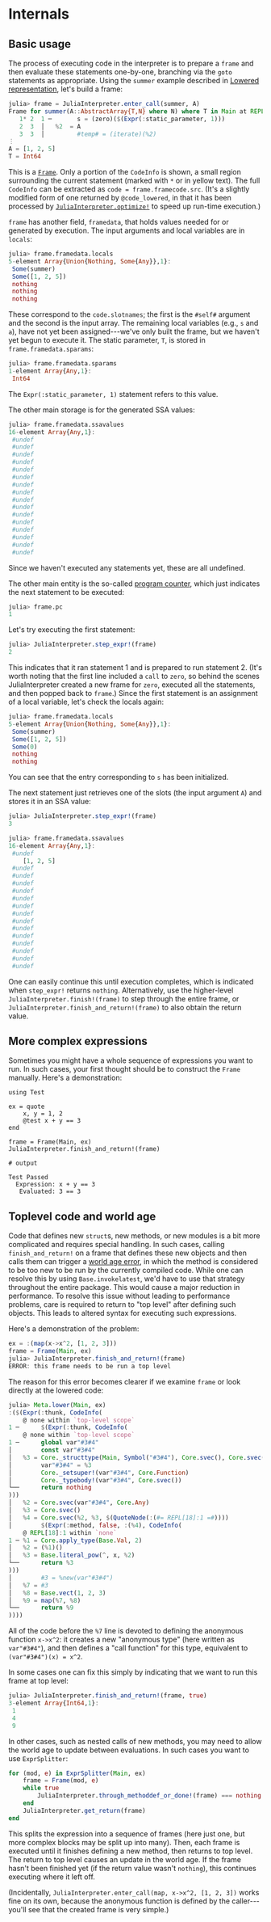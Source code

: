 # Internals

## Basic usage

The process of executing code in the interpreter is to prepare a `frame` and then
evaluate these statements one-by-one, branching via the `goto` statements as appropriate.
Using the `summer` example described in [Lowered representation](@ref),
let's build a frame:

```julia
julia> frame = JuliaInterpreter.enter_call(summer, A)
Frame for summer(A::AbstractArray{T,N} where N) where T in Main at REPL[2]:2
   1* 2  1 ─       s = (zero)($(Expr(:static_parameter, 1)))
   2  3  │   %2  = A
   3  3  │         #temp# = (iterate)(%2)
⋮
A = [1, 2, 5]
T = Int64
```

This is a [`Frame`](@ref). Only a portion of the `CodeInfo` is shown, a small region surrounding
the current statement (marked with `*` or in yellow text). The full `CodeInfo` can be extracted
as `code = frame.framecode.src`. (It's a slightly modified form of one returned by `@code_lowered`,
in that it has been processed by [`JuliaInterpreter.optimize!`](@ref) to speed up run-time execution.)

`frame` has another field, `framedata`, that holds values needed for or generated by execution.
The input arguments and local variables are in `locals`:

```julia
julia> frame.framedata.locals
5-element Array{Union{Nothing, Some{Any}},1}:
 Some(summer)
 Some([1, 2, 5])
 nothing
 nothing
 nothing
```

These correspond to the `code.slotnames`; the first is the `#self#` argument and the second
is the input array. The remaining local variables (e.g., `s` and `a`), have not yet been assigned---we've
only built the frame, but we haven't yet begun to execute it.
The static parameter, `T`, is stored in `frame.framedata.sparams`:

```julia
julia> frame.framedata.sparams
1-element Array{Any,1}:
 Int64
```

The `Expr(:static_parameter, 1)` statement refers to this value.

The other main storage is for the generated SSA values:

```julia
julia> frame.framedata.ssavalues
16-element Array{Any,1}:
 #undef
 #undef
 #undef
 #undef
 #undef
 #undef
 #undef
 #undef
 #undef
 #undef
 #undef
 #undef
 #undef
 #undef
 #undef
 #undef
```

Since we haven't executed any statements yet, these are all undefined.

The other main entity is the so-called [program counter](https://en.wikipedia.org/wiki/Program_counter),
which just indicates the next statement to be executed:

```julia
julia> frame.pc
1
```

Let's try executing the first statement:

```julia
julia> JuliaInterpreter.step_expr!(frame)
2
```

This indicates that it ran statement 1 and is prepared to run statement 2.
(It's worth noting that the first line included a `call` to `zero`, so behind the scenes
JuliaInterpreter created a new frame for `zero`, executed all the statements, and then popped
back to `frame`.)
Since the first statement is an assignment of a local variable, let's check the
locals again:

```julia
julia> frame.framedata.locals
5-element Array{Union{Nothing, Some{Any}},1}:
 Some(summer)
 Some([1, 2, 5])
 Some(0)
 nothing
 nothing
```

You can see that the entry corresponding to `s` has been initialized.

The next statement just retrieves one of the slots (the input argument `A`) and stores
it in an SSA value:

```julia
julia> JuliaInterpreter.step_expr!(frame)
3

julia> frame.framedata.ssavalues
16-element Array{Any,1}:
 #undef
    [1, 2, 5]
 #undef
 #undef
 #undef
 #undef
 #undef
 #undef
 #undef
 #undef
 #undef
 #undef
 #undef
 #undef
 #undef
 #undef
```

One can easily continue this until execution completes, which is indicated when `step_expr!`
returns `nothing`. Alternatively, use the higher-level `JuliaInterpreter.finish!(frame)`
to step through the entire frame,
or `JuliaInterpreter.finish_and_return!(frame)` to also obtain the return value.

## More complex expressions

Sometimes you might have a whole sequence of expressions you want to run.
In such cases, your first thought should be to construct the `Frame` manually.
Here's a demonstration:

```jldoctest; setup=(using JuliaInterpreter; JuliaInterpreter.clear_caches())
using Test

ex = quote
    x, y = 1, 2
    @test x + y == 3
end

frame = Frame(Main, ex)
JuliaInterpreter.finish_and_return!(frame)

# output

Test Passed
  Expression: x + y == 3
   Evaluated: 3 == 3
```

## Toplevel code and world age

Code that defines new `struct`s, new methods, or new modules is a bit more complicated
and requires special handling. In such cases, calling `finish_and_return!` on a frame that
defines these new objects and then calls them can trigger a
[world age error](https://docs.julialang.org/en/v1/manual/methods/#Redefining-Methods-1),
in which the method is considered to be too new to be run by the currently compiled code.
While one can resolve this by using `Base.invokelatest`, we'd have to use that strategy
throughout the entire package.  This would cause a major reduction in performance.
To resolve this issue without leading to performance problems, care is required to
return to "top level" after defining such objects. This leads to altered syntax for executing
such expressions.

Here's a demonstration of the problem:

```julia
ex = :(map(x->x^2, [1, 2, 3]))
frame = Frame(Main, ex)
julia> JuliaInterpreter.finish_and_return!(frame)
ERROR: this frame needs to be run a top level
```

The reason for this error becomes clearer if we examine `frame` or look directly at the lowered code:

```julia
julia> Meta.lower(Main, ex)
:($(Expr(:thunk, CodeInfo(
    @ none within `top-level scope`
1 ─      $(Expr(:thunk, CodeInfo(
    @ none within `top-level scope`
1 ─      global var"#3#4"
│        const var"#3#4"
│   %3 = Core._structtype(Main, Symbol("#3#4"), Core.svec(), Core.svec(), Core.svec(), false, 0)
│        var"#3#4" = %3
│        Core._setsuper!(var"#3#4", Core.Function)
│        Core._typebody!(var"#3#4", Core.svec())
└──      return nothing
)))
│   %2 = Core.svec(var"#3#4", Core.Any)
│   %3 = Core.svec()
│   %4 = Core.svec(%2, %3, $(QuoteNode(:(#= REPL[18]:1 =#))))
│        $(Expr(:method, false, :(%4), CodeInfo(
    @ REPL[18]:1 within `none`
1 ─ %1 = Core.apply_type(Base.Val, 2)
│   %2 = (%1)()
│   %3 = Base.literal_pow(^, x, %2)
└──      return %3
)))
│        #3 = %new(var"#3#4")
│   %7 = #3
│   %8 = Base.vect(1, 2, 3)
│   %9 = map(%7, %8)
└──      return %9
))))
```

All of the code before the `%7` line is devoted to defining the anonymous function `x->x^2`:
it creates a new "anonymous type" (here written as `var"#3#4"`), and then defines a "call
function" for this type, equivalent to `(var"#3#4")(x) = x^2`.

In some cases one can fix this simply by indicating that we want to run this frame at top level:

```julia
julia> JuliaInterpreter.finish_and_return!(frame, true)
3-element Array{Int64,1}:
 1
 4
 9
```

In other cases, such as nested calls of new methods, you may need to allow the world age to update
between evaluations. In such cases you want to use `ExprSplitter`:

```julia
for (mod, e) in ExprSplitter(Main, ex)
    frame = Frame(mod, e)
    while true
        JuliaInterpreter.through_methoddef_or_done!(frame) === nothing && break
    end
    JuliaInterpreter.get_return(frame)
end
```

This splits the expression into a sequence of frames (here just one, but more complex blocks may be split up into many).
Then, each frame is executed until it finishes defining a new method, then returns to top level.
The return to top level causes an update in the world age.
If the frame hasn't been finished yet (if the return value wasn't `nothing`),
this continues executing where it left off.

(Incidentally, `JuliaInterpreter.enter_call(map, x->x^2, [1, 2, 3])` works fine on its own,
because the anonymous function is defined by the caller---you'll see that the created frame
is very simple.)
